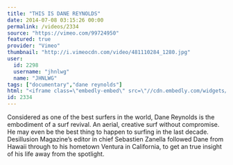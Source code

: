 ```yaml
---
title: "THIS IS DANE REYNOLDS"
date: 2014-07-08 03:15:26 00:00
permalink: /videos/2334
source: "https://vimeo.com/99724950"
featured: true
provider: "Vimeo"
thumbnail: "http://i.vimeocdn.com/video/481110284_1280.jpg"
user:
  id: 2298
  username: "jhnlwg"
  name: "JHNLWG"
tags: ["documentary","dane reynolds"]
html: "<iframe class=\"embedly-embed\" src=\"//cdn.embedly.com/widgets/media.html?src=http%3A%2F%2Fplayer.vimeo.com%2Fvideo%2F99724950&wmode=transparent&src_secure=1&url=http%3A%2F%2Fvimeo.com%2F99724950&image=http%3A%2F%2Fi.vimeocdn.com%2Fvideo%2F481110284_1280.jpg&key=daaebf4d9cdd46779200162d0ca86e20&type=text%2Fhtml&schema=vimeo\" width=\"1280\" height=\"576\" scrolling=\"no\" frameborder=\"0\" allowfullscreen></iframe>"
id: 2334
---
```


Considered as one of the best surfers in the world, Dane Reynolds is the embodiment of a surf revival. An aerial, creative surf without compromise. He may even be the best thing to happen to surfing in the last decade. Desillusion Magazine’s editor in chief Sebastien Zanella followed Dane from Hawaii through to his hometown Ventura in California, to get an true insight of his life away from the spotlight.